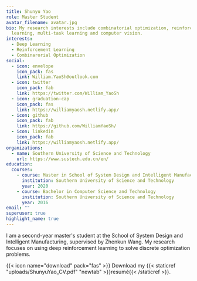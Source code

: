 ```yaml
---
title: Shunyu Yao
role: Master Student
avatar_filename: avatar.jpg
bio: My research interests include combinatorial optimization, reinforcement
  learning, multi-task learning and computer vision.
interests:
  - Deep Learning
  - Reinforcement Learning
  - Combinarorial Optimization
social:
  - icon: envelope
    icon_pack: fas
    link: William.YaoSh@outlook.com
  - icon: twitter
    icon_pack: fab
    link: https://twitter.com/William_YaoSh
  - icon: graduation-cap
    icon_pack: fas
    link: https://williamyaosh.netlify.app/
  - icon: github
    icon_pack: fab
    link: https://github.com/WilliamYaoSh/
  - icon: linkedin
    icon_pack: fab
    link: https://williamyaosh.netlify.app/
organizations:
  - name: Southern University of Science and Technology
    url: https://www.sustech.edu.cn/en/
education:
  courses:
    - course: Master in School of System Design and Intelligent Manufacturing
      institution: Southern University of Science and Technology
      year: 2020
    - course: Bachelor in Computer Science and Technology
      institution: Southern University of Science and Technology
      year: 2016
email: ""
superuser: true
highlight_name: true
---
```

I am a second-year master's student at the School of System Design and Intelligent Manufacturing, supervised by Zhenkun Wang. My research focuses on using deep reinforcement learning to solve discrete optimization problems.

{{< icon name="download" pack="fas" >}} Download my {{< staticref "uploads/ShunyuYao_CV.pdf" "newtab" >}}resumé{{< /staticref >}}.